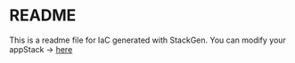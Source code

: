 # README
This is a readme file for IaC generated with StackGen.
You can modify your appStack -> [here](http://main.dev.stackgen.com/appstacks/a7b15fc8-8ea9-4d22-a378-5cfc9d985672)
